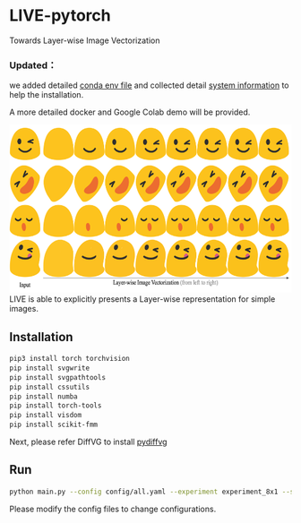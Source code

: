 # LIVE-pytorch
Towards Layer-wise Image Vectorization

### Updated： 
we added  detailed [conda env file](env.yml) and collected detail [system information](system_info.txt) to help the installation.

A more detailed docker and Google Colab demo will be provided.


<div align="center">
  <img src="example.png" width="650px" height="300px">
</div>
LIVE is able to explicitly presents a Layer-wise representation for simple images. 

## Installation
```bash
pip3 install torch torchvision
pip install svgwrite
pip install svgpathtools
pip install cssutils
pip install numba
pip install torch-tools
pip install visdom
pip install scikit-fmm
```
Next, please refer DiffVG to install [pydiffvg](https://github.com/BachiLi/diffvg)


## Run
```bash
python main.py --config config/all.yaml --experiment experiment_8x1 --signature demo1 --target data/demo1.png
```
Please modify the config files to change configurations.
